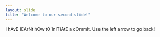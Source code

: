 ```yaml
---
layout: slide
title: "Welcome to our second slide!"
---
```

I hAvE lEArNt hOw t0 1nITiAtE a cOmmIt.
Use the left arrow to go back!
